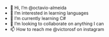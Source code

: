 - 👋 Hi, I’m @octavio-almeida
- 👀 I’m interested in learning languages 
- 🌱 I’m currently learning C#
- 💞️ I’m looking to collaborate on anything I can
- 📫 How to reach me @victorosf on instagram

<!---
octavio-almeida/octavio-almeida is a ✨ special ✨ repository because its `README.md` (this file) appears on your GitHub profile.
You can click the Preview link to take a look at your changes.
--->
